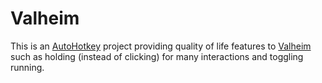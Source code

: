 # Valheim

This is an [AutoHotkey](https://www.autohotkey.com/) project providing quality of life features to [Valheim](https://www.valheimgame.com/) such as holding (instead of clicking) for many interactions and toggling running.
